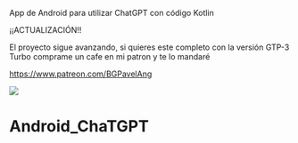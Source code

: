 App de Android para utilizar ChatGPT con código Kotlin
 
¡¡ACTUALIZACIÓN!!

El proyecto sigue avanzando, si quieres este completo con la versión GTP-3 Turbo comprame un cafe en mi patron y te lo mandaré

https://www.patreon.com/BGPavelAng

![](https://user-images.githubusercontent.com/50802374/232262522-d1d2ab46-3fbb-4f07-8e47-4e700428420d.jpg)

# Android_ChaTGPT
